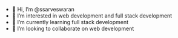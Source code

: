 - 👋 Hi, I’m @ssarveswaran
- 👀 I’m interested in web development and full stack development
- 🌱 I’m currently learning full stack development
- 💞️ I’m looking to collaborate on web development

<!---
ssarveswaran/ssarveswaran is a ✨ special ✨ repository because its `README.md` (this file) appears on your GitHub profile.
You can click the Preview link to take a look at your changes.
--->
